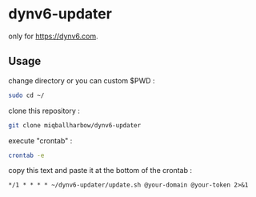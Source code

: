 # dynv6-updater
only for https://dynv6.com.

## Usage

change directory or you can custom $PWD :
```bash
sudo cd ~/
```

clone this repository :
```bash
git clone miqballharbow/dynv6-updater
```

execute "crontab" :
```bash
crontab -e 
```

copy this text and paste it at the bottom of the crontab : 
```crontab
*/1 * * * * ~/dynv6-updater/update.sh @your-domain @your-token 2>&1
```
